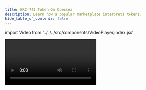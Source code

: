```yaml
---
title: ERC-721 Token On Opensea
description: Learn how a popular marketplace interprets tokens.
hide_table_of_contents: false
---
```


import Video from '../../../src/components/VideoPlayer/index.jsx'

<Video videoId='813634970' title='ERC-721 On OpenSea' />
